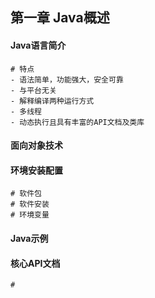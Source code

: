 ## 第一章 Java概述

#### Java语言简介

```shell
# 特点
- 语法简单，功能强大，安全可靠
- 与平台无关
- 解释编译两种运行方式
- 多线程
- 动态执行且具有丰富的API文档及类库
```

#### 面向对象技术

#### 环境安装配置

```shell
# 软件包
# 软件安装
# 环境变量
```

#### Java示例

#### 核心API文档

```shell
# 
```

